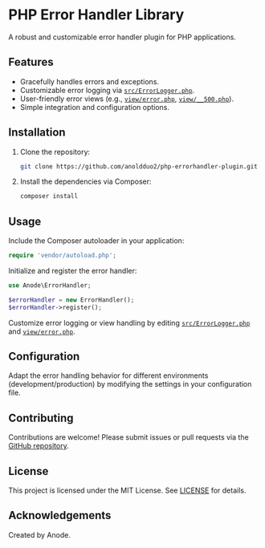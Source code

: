 # PHP Error Handler Library

A robust and customizable error handler plugin for PHP applications.

## Features

- Gracefully handles errors and exceptions.
- Customizable error logging via [`src/ErrorLogger.php`](src/ErrorLogger.php).
- User-friendly error views (e.g., [`view/error.php`](view/error.php), [`view/__500.php`](view/__500.php)).
- Simple integration and configuration options.

## Installation

1. Clone the repository:
   ```sh
   git clone https://github.com/anoldduo2/php-errorhandler-plugin.git
   ```
2. Install the dependencies via Composer:
   ```sh
   composer install
   ```

## Usage

Include the Composer autoloader in your application:

```php
require 'vendor/autoload.php';
```

Initialize and register the error handler:

```php
use Anode\ErrorHandler;

$errorHandler = new ErrorHandler();
$errorHandler->register();
```

Customize error logging or view handling by editing [`src/ErrorLogger.php`](src/ErrorLogger.php) and [`view/error.php`](view/error.php).

## Configuration

Adapt the error handling behavior for different environments (development/production) by modifying the settings in your configuration file.

## Contributing

Contributions are welcome! Please submit issues or pull requests via the [GitHub repository](https://github.com/anoldduo2/php-errorhandler-plugin).

## License

This project is licensed under the MIT License. See [LICENSE](LICENSE) for details.

## Acknowledgements

Created by Anode.
